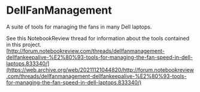 # DellFanManagement
A suite of tools for managing the fans in many Dell laptops.

See this NotebookReview thread for information about the tools contained in this project.
[http://forum.notebookreview.com/threads/dellfanmanagement-dellfankeepalive-%E2%80%93-tools-for-managing-the-fan-speed-in-dell-laptops.833340/](https://web.archive.org/web/20211121044820/http://forum.notebookreview.com/threads/dellfanmanagement-dellfankeepalive-%E2%80%93-tools-for-managing-the-fan-speed-in-dell-laptops.833340/)
